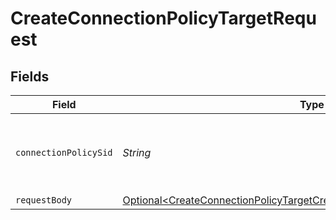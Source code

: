 # CreateConnectionPolicyTargetRequest


## Fields

| Field                                                                                                                                                                    | Type                                                                                                                                                                     | Required                                                                                                                                                                 | Description                                                                                                                                                              |
| ------------------------------------------------------------------------------------------------------------------------------------------------------------------------ | ------------------------------------------------------------------------------------------------------------------------------------------------------------------------ | ------------------------------------------------------------------------------------------------------------------------------------------------------------------------ | ------------------------------------------------------------------------------------------------------------------------------------------------------------------------ |
| `connectionPolicySid`                                                                                                                                                    | *String*                                                                                                                                                                 | :heavy_check_mark:                                                                                                                                                       | The SID of the Connection Policy that owns the Target.                                                                                                                   |
| `requestBody`                                                                                                                                                            | [Optional\<CreateConnectionPolicyTargetCreateConnectionPolicyTargetRequest>](../../models/operations/CreateConnectionPolicyTargetCreateConnectionPolicyTargetRequest.md) | :heavy_minus_sign:                                                                                                                                                       | N/A                                                                                                                                                                      |